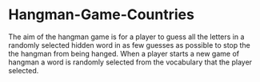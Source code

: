 # Hangman-Game-Countries
The aim of the hangman game is for a player to guess all the letters in a randomly selected hidden word in as few guesses as possible to stop the the hangman from being hanged. When a player starts a new game of hangman a word is randomly selected from the vocabulary that the player selected.
